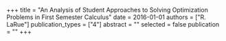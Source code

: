 +++
title = "An Analysis of Student Approaches to Solving Optimization Problems in First Semester Calculus"
date = 2016-01-01
authors = ["R. LaRue"]
publication_types = ["4"]
abstract = ""
selected = false
publication = ""
+++


